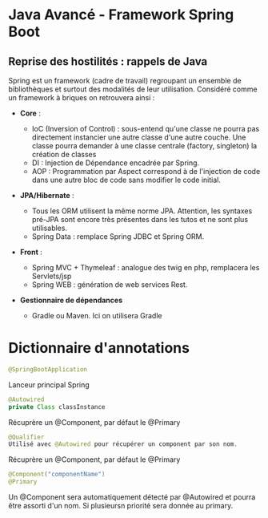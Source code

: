 # Java Avancé - Framework Spring Boot

## Reprise des hostilités : rappels de Java

Spring est un framework (cadre de travail) regroupant un ensemble de
bibliothèques et surtout des modalités de leur utilisation. Considéré
comme un framework à briques on retrouvera ainsi :
- **Core** : 
    - IoC (Inversion of Control) : sous-entend qu'une classe ne pourra
    pas directement instancier une autre classe d'une autre couche. Une classe
    pourra demander à une classe centrale (factory, singleton) la création de classes
    - DI : Injection de Dépendance encadrée par Spring.
    - AOP : Programmation par Aspect correspond à de l'injection de code dans une autre bloc de code sans modifier le code initial.

- **JPA/Hibernate** : 
    - Tous les ORM utilisent la même norme JPA. Attention, les syntaxes pré-JPA sont encore très présentes dans les tutos et ne sont plus utilisables.
    - Spring Data : remplace Spring JDBC et Spring ORM.

- **Front** :
    - Spring MVC + Thymeleaf : analogue des twig en php, remplacera les Servlets/jsp
    - Spring WEB : génération de web services Rest.

- **Gestionnaire de dépendances**
    - Gradle ou Maven. Ici on utilisera Gradle

# Dictionnaire d'annotations
``` java 
@SpringBootApplication  
```
Lanceur principal Spring
``` Java 
@Autowired
private Class classInstance
``` 
Récuprère un @Component, par défaut le @Primary
``` Java 
@Qualifier
Utilisé avec @Autowired pour récupérer un component par son nom.
``` 
Récuprère un @Component, par défaut le @Primary
``` java 
@Component("componentName")
@Primary
```
Un @Component sera automatiquement détecté par @Autowired et pourra être assorti d'un nom.
Si plusieursn priorité sera donnée au primary.

